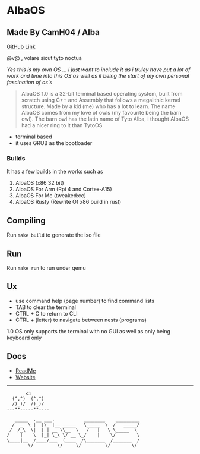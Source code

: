 # AlbaOS
## Made By CamH04 / Alba
[GitHub Link](https://github.com/CamH04/AlbaOS)

@v@ , volare sicut tyto noctua

*Yes this is my own OS ... i just want to include it as i truley have put a lot of work and time into this OS as well as it being the start of my own personal fascination of os's*

> AlbaOS 1.0 is a 32-bit terminal based operating system, built from scratch using C++ and Assembly that follows a megalithic kernel structure. Made by a kid (me) who has a lot to learn. The name AlbaOS comes from my love of owls (my favourite being the barn owl). The barn owl has the latin name of Tyto Alba, i thought AlbaOS had a nicer ring to it than TytoOS

- terminal based
- it uses GRUB as the bootloader

### Builds 
It has a few builds in the works such as
1. AlbaOS (x86 32 bit)
2. AlbaOS For Arm (Rpi 4 and Cortex-A15) 
3. AlbaOS For Mc (tweaked:cc)
4. AlbaOS Rusty (Rewrite Of x86 build in rust)

## Compiling
Run
` make build `
to generate the iso file 

## Run
Run 
` make run `
to run under qemu

## Ux
- use command help (page number) to find command lists
- TAB to clear the terminal
- CTRL + C to return to CLI
- CTRL + (letter) to navigate between nests (programs)

1.0 OS only supports the terminal with no GUI as well as only being keyboard only

## Docs
- [ReadMe](https://github.com/CamH04/AlbaOS?tab=readme-ov-file#albaos)
- [Website](https://albasoftware.netlify.app/albaos)

---

```       
       <3
  (^,^)  (^,^)
  /)_)/  /)_)/
---**-----**----
```       
```
   _____  .__ ___.           ________    _________
  /  _  \ |  |\_ |__ _____   \_____  \  /   _____/
 /  /_\  \|  | | __ \\__  \   /   |   \ \_____  \ 
/    |    \  |_| \_\ \/ __ \_/    |    \/        \
\____|__  /____/___  (____  /\_______  /_______  /
        \/         \/     \/         \/        \/ 
```



